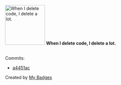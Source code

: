 <img src="https://my-badges.github.io/my-badges/mass-delete-commit-10k.png" alt="When I delete code, I delete a lot." title="When I delete code, I delete a lot." width="128">
<strong>When I delete code, I delete a lot.</strong>
<br><br>

Commits:

- <a href="https://github.com/Nance-Lab/diff_predictor/commit/a4451ac80f44c66456f6898ac0d14d891682ef6f">a4451ac</a>


Created by <a href="https://github.com/my-badges/my-badges">My Badges</a>